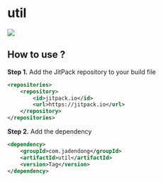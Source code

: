 # util

[![](https://jitpack.io/v/com.jadendong/util.svg)](https://jitpack.io/#com.jadendong/util)

## How to use ?
**Step 1.** Add the JitPack repository to your build file
```xml
<repositories>
	<repository>
	    <id>jitpack.io</id>
	    <url>https://jitpack.io</url>
	</repository>
</repositories>
```

**Step 2.** Add the dependency
```xml
<dependency>
    <groupId>com.jadendong</groupId>
    <artifactId>util</artifactId>
    <version>Tag</version>
</dependency>
```

